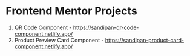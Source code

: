 # Frontend Mentor Projects

1. QR Code Component - https://sandipan-qr-code-component.netlify.app/
2. Product Preview Card Component - https://sandipan-product-card-component.netlify.app/
